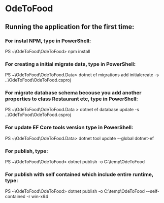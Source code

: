 # OdeToFood
## Running the application for the first time:

### For instal NPM, type in PowerShell:
PS ~\OdeToFood\OdeToFood> npm install

### For creating a initial migrate data, type in PowerShell:
PS ~\OdeToFood\OdeToFood.Data> dotnet ef migrations add initialcreate -s ..\OdeToFood\OdeToFood.csproj
 
### For migrate database schema becouse you add another properties to class Restaurant etc, type in PowerShell:
PS ~\OdeToFood\OdeToFood.Data > dotnet ef database update -s ..\OdeToFood\OdeToFood.csproj

### For update EF Core tools version type in PowerShell:
PS ~\OdeToFood\OdeToFood.Data> dotnet tool update --global dotnet-ef

### For publish, type:
PS ~\OdeToFood\OdeToFood> dotnet publish -o C:\temp\OdeToFood

### For publish with self contained which include entire runtime, type:
PS ~\OdeToFood\OdeToFood> dotnet publish -o C:\temp\OdeToFood --self-contained -r win-x64
